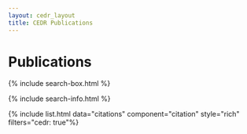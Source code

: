 ```yaml
---
layout: cedr_layout
title: CEDR Publications
---
```


# Publications

{% include search-box.html %}

{% include search-info.html %}

{% include list.html data="citations" component="citation" style="rich" filters="cedr: true"%}
